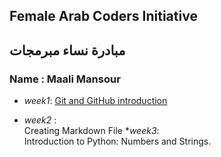 ## Female Arab Coders Initiative
## مبادرة نساء مبرمجات
### Name : Maali Mansour
* _week1_: [Git and GitHub introduction](https://github.com/mansourmaali/udemy-git)

* _week2_ :    
Creating Markdown File
*_week3_:    
Introduction to Python: Numbers and Strings.
